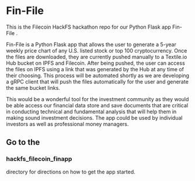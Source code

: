 # Fin-File

This is the Filecoin HackFS hackathon repo for our Python Flask app Fin-File .

Fin-File is a Python Flask app that allows the user to generate a 5-year weekly price chart of any U.S. listed stock or top 100 cryptocurrency. Once the files are downloaded, they are currently pushed manually to a Textile.io Hub bucket on IPFS and Filecoin. After being pushed, the user can access the files on IPFS using a link that was generated by the Hub at any time of their choosing.  This process will be automated shortly as we are developing a gRPC client that will push the files automatically for the user and generate the same bucket links.

This would be a wonderful tool for the investment community as they would be able access our financial data store and save documents that are critical in conducting technical and fundamental analysis that will help them in making sound investment decisions. The app could be used by individual investors as well as professional money managers.

<h2>Go to the <h3>hackfs_filecoin_finapp</h3>directory for directions on how to get the app started.</h2> 
